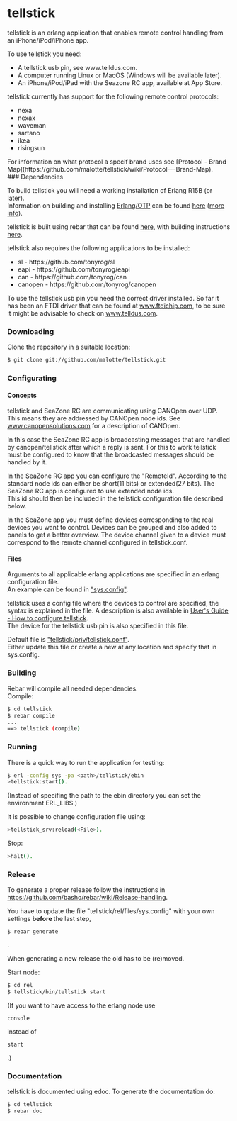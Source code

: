 tellstick
=====

tellstick is an erlang application that enables remote control handling from 
an iPhone/iPod/iPhone app.

To use tellstick you need:
<ul>
<li>A tellstick usb pin, see www.telldus.com. </li>
<li>A computer running Linux or MacOS (Windows will be available later).</li>
<li>An iPhone/iPod/iPad with the Seazone RC app, available at App Store.</li>
</ul>

tellstick currently has support for the following remote control protocols:
<ul>
<li>nexa</li>
<li>nexax</li>
<li>waveman</li>
<li>sartano</li>
<li>ikea</li>
<li>risingsun</li>
</ul>
For information on what protocol a specif brand uses see [Protocol - Brand Map](https://github.com/malotte/tellstick/wiki/Protocol---Brand-Map).<br/>
### Dependencies

To build tellstick you will need a working installation of Erlang R15B (or
later).<br/>
Information on building and installing [Erlang/OTP](http://www.erlang.org)
can be found [here](https://github.com/erlang/otp/wiki/Installation)
([more info](https://github.com/erlang/otp/blob/master/INSTALL.md)).

tellstick is built using rebar that can be found [here](https://github.com/basho/rebar), with building instructions [here](https://github.com/basho/rebar/wiki/Building-rebar).

tellstick also requires the following applications to be installed:
<ul>
<li>sl - https://github.com/tonyrog/sl</li>
<li>eapi - https://github.com/tonyrog/eapi</li>
<li>can - https://github.com/tonyrog/can</li>
<li>canopen - https://github.com/tonyrog/canopen</li>
</ul>

To use the tellstick usb pin you need the correct driver installed.
So far it has been an FTDI driver that can be found at www.ftdichip.com, to be sure it might be advisable to check on www.telldus.com.

### Downloading

Clone the repository in a suitable location:

```sh
$ git clone git://github.com/malotte/tellstick.git
```
### Configurating
#### Concepts

tellstick and SeaZone RC are communicating using CANOpen over UDP. This means they are addressed by CANOpen node ids. See www.canopensolutions.com for a description of CANOpen. 

In this case the SeaZone RC app is broadcasting messages that are handled by canopen/tellstick after which a reply is sent. For this to work tellstick must be configured to know that the broadcasted messages should be handled by it.

In the SeaZone RC app you can configure the "RemoteId". According to the standard node ids can either be short(11 bits) or extended(27 bits). The SeaZone RC app is configured to use extended node ids.<br/>
This id should then be included in the tellstick configuration file described below.

In the SeaZone app you must define devices corresponding to the real devices you want to control. Devices can be grouped and also added to panels to get a better overview. The device channel given to a device must correspond to the remote channel configured in tellstick.conf.

#### Files

Arguments to all applicable erlang applications are specified in an erlang configuration file.<br/>
An example can be found in ["sys.config"](https://github.com/malotte/tellstick/raw/master/sys.config).<br/>

tellstick uses a config file where the devices to control are specified, the syntax is explained in the file. A description is also available in [User's Guide - How to configure tellstick](https://github.com/malotte/tellstick/wiki/howto_configure_tellstick).<br/>
The device for the tellstick usb pin is also specified in this file. <br/>

Default file is ["tellstick/priv/tellstick.conf"](https://github.com/malotte/tellstick/raw/master/priv/tellstick.conf).<br/>
Either update this file or create a new at any location and specify that in sys.config.

### Building

Rebar will compile all needed dependencies.<br/>
Compile:

```sh
$ cd tellstick
$ rebar compile
...
==> tellstick (compile)
```

### Running

There is a quick way to run the application for testing:

```sh
$ erl -config sys -pa <path>/tellstick/ebin
>tellstick:start().
```
(Instead of specifing the path to the ebin directory you can set the environment ERL_LIBS.)

It is possible to change configuration file using:

```sh
>tellstick_srv:reload(<File>).
```

Stop:

```sh
>halt().
```

### Release

To generate a proper release follow the instructions in 
https://github.com/basho/rebar/wiki/Release-handling.

You have to update the file "tellstick/rel/files/sys.config" with your own settings <b> before </b> the last step, 
```
$ rebar generate
```
.

When generating a new release the old has to be (re)moved.

Start node:

```sh
$ cd rel
$ tellstick/bin/tellstick start
```

(If you want to have access to the erlang node use 
``` 
console 
```
instead of 
``` 
start
```
.)

### Documentation

tellstick is documented using edoc. To generate the documentation do:

```sh
$ cd tellstick
$ rebar doc
```
